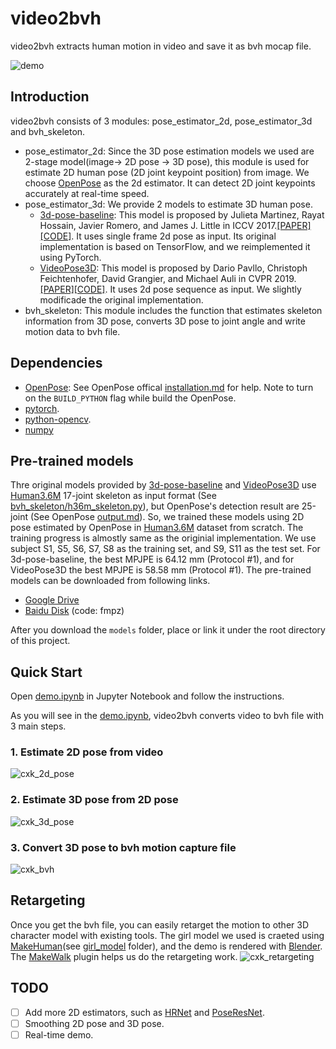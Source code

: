 # video2bvh

video2bvh extracts human motion in video and save it as bvh mocap file.

![demo](https://github.com/KevinLTT/video2bvh/tree/master/miscs/demo/demo.gif)

## Introduction

video2bvh consists of 3 modules: pose_estimator_2d, pose_estimator_3d and bvh_skeleton.
- pose_estimator_2d: Since the 3D pose estimation models we used are 2-stage model(image-> 2D pose -> 3D pose), this module is used for estimate 2D human pose (2D joint keypoint position) from image. We choose [OpenPose](https://github.com/CMU-Perceptual-Computing-Lab/openpose) as the 2d estimator. It can detect 2D joint keypoints accurately at real-time speed.
- pose_estimator_3d: We provide 2 models to estimate 3D human pose. 
    - [3d-pose-baseline](https://github.com/una-dinosauria/3d-pose-baseline): This model is proposed by Julieta Martinez, Rayat Hossain, Javier Romero, and James J. Little in ICCV 2017.[[PAPER]](https://arxiv.org/pdf/1705.03098.pdf)[[CODE]](https://github.com/una-dinosauria/3d-pose-baseline). It uses single frame 2d pose as input. Its original implementation is based on TensorFlow, and we reimplemented it using PyTorch.
    - [VideoPose3D](https://github.com/facebookresearch/VideoPose3D): This model is proposed by Dario Pavllo, Christoph Feichtenhofer, David Grangier, and Michael Auli in CVPR 2019.[[PAPER]](https://arxiv.org/abs/1811.11742)[[CODE]](https://github.com/facebookresearch/VideoPose3D). It uses 2d pose sequence as input. We slightly modificade the original implementation.
- bvh_skeleton: This module includes the function that estimates skeleton information from 3D pose, converts 3D pose to joint angle and write motion data to bvh file.


## Dependencies
- [OpenPose](https://github.com/CMU-Perceptual-Computing-Lab/openpose): See OpenPose offical [installation.md](https://github.com/CMU-Perceptual-Computing-Lab/openpose/blob/master/doc/installation.md#python-api) for help. Note to turn on the `BUILD_PYTHON` flag while build the OpenPose.
- [pytorch](https://github.com/pytorch/pytorch).
- [python-opencv](https://opencv.org/).
- [numpy](https://numpy.org/)


## Pre-trained models
Thre original models provided by [3d-pose-baseline](https://github.com/una-dinosauria/3d-pose-baseline) and [VideoPose3D](https://github.com/facebookresearch/VideoPose3D) use [Human3.6M](http://vision.imar.ro/human3.6m/description.php) 17-joint skeleton as input format (See [bvh_skeleton/h36m_skeleton.py](https://github.com/KevinLTT/video2bvh/tree/master/bvh_skeleton/h36m_skeleton.py)), but OpenPose's detection result are 25-joint (See OpenPose [output.md](https://github.com/CMU-Perceptual-Computing-Lab/openpose/blob/master/doc/output.md#pose-output-format-body_25)). So, we trained these models using 2D pose estimated by OpenPose in [Human3.6M](http://vision.imar.ro/human3.6m/description.php) dataset from scratch. The training progress is almostly same as the originial implementation. We use subject S1, S5, S6, S7, S8 as the training set, and S9, S11 as the test set. For 3d-pose-baseline, the best MPJPE is 64.12 mm (Protocol #1), and for VideoPose3D the best MPJPE is 58.58 mm (Protocol #1). The pre-trained models can be downloaded from following links.

* [Google Drive](https://drive.google.com/drive/folders/1M2s32xQkrDhDLz-VqzvocMuoaSGR1MfX?usp=sharin)
* [Baidu Disk](https://drive.google.com/drive/folders/1M2s32xQkrDhDLz-VqzvocMuoaSGR1MfX?usp=sharin) (code: fmpz)

After you download the `models` folder, place or link it under the root directory of this project.


## Quick Start
Open [demo.ipynb](https://github.com/KevinLTT/video2bvh/tree/master/demo.ipynb) in Jupyter Notebook and follow the instructions.

As you will see in the [demo.ipynb](https://github.com/KevinLTT/video2bvh/tree/master/demo.ipynb), video2bvh converts video to bvh file with 3 main steps.

### 1. Estimate 2D pose from video
![cxk_2d_pose](https://github.com/KevinLTT/video2bvh/tree/master/miscs/demo/cxk_2d_pose.gif)

### 2. Estimate 3D pose from 2D pose
![cxk_3d_pose](https://github.com/KevinLTT/video2bvh/tree/master/miscs/demo/cxk_3d_pose.gif)

### 3. Convert 3D pose to bvh motion capture file
![cxk_bvh](https://github.com/KevinLTT/video2bvh/tree/master/miscs/demo/cxk_bvh.gif)


## Retargeting
Once you get the bvh file, you can easily retarget the motion to other  3D character model with existing tools. The girl model we used is craeted using [MakeHuman](http://www.makehumancommunity.org/)(see [girl_model](https://github.com/KevinLTT/video2bvh/tree/master/miscs/demo/girl_model) folder), and the demo is rendered with [Blender](https://www.blender.org/). The [MakeWalk](http://www.makehumancommunity.org/wiki/Documentation:MakeWalk) plugin helps us do the retargeting work.
![cxk_retargeting](https://github.com/KevinLTT/video2bvh/tree/master/miscs/demo/cxk_bvh.gif)

## TODO
- [ ] Add more 2D estimators, such as [HRNet](https://github.com/leoxiaobin/deep-high-resolution-net.pytorch) and [PoseResNet](https://github.com/microsoft/human-pose-estimation.pytorch).
- [ ] Smoothing 2D pose and 3D pose.
- [ ] Real-time demo.